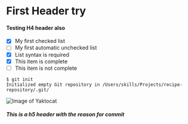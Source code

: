# First Header try
#### Testing H4 header also

- [x] My first checked list
- [ ] My first automatic unchecked list
- [x] List syntax is required
- [x] This item is complete
- [ ] This item is not complete

```
$ git init
Initialized empty Git repository in /Users/skills/Projects/recipe-repository/.git/
```

![Image of Yaktocat](https://octodex.github.com/images/yaktocat.png)

##### This is a h5 header with the reason for commit
